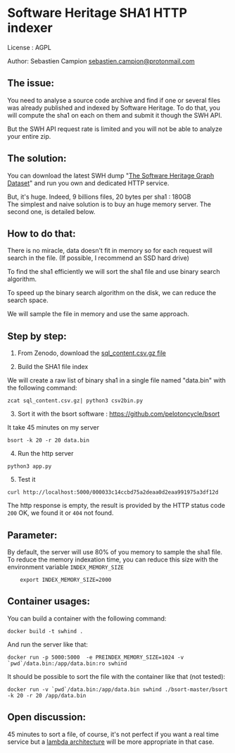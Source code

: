 Software Heritage SHA1 HTTP indexer
===================================

License : AGPL 

Author: Sebastien Campion sebastien.campion@protonmail.com

The issue:
----------

You need to analyse a source code archive and find if one or several files was already published and indexed by 
Software Heritage. To do that, you will compute the sha1 on each on them and submit it though the SWH API. 

But the SWH API request rate is limited and you will not be able to analyze your entire zip.


The solution:
-------------

You can download the latest SWH dump "[The Software Heritage Graph Dataset](https://zenodo.org/record/2583978)"
and run you own and dedicated HTTP service.

But, it's huge. Indeed, 9 billions files, 20 bytes per sha1 : 180GB  
The simplest and naive solution is to buy an huge memory server. 
The second one, is detailed below.

How to do that: 
---------------

There is no miracle, data doesn't fit in memory so for each request will search in the file. 
(If possible, I recommend an SSD hard drive)

To find the sha1 efficiently we will sort the sha1 file and use binary search algorithm.

To speed up the binary search algorithm on the disk, we can reduce the search space.

We will sample the file in memory and use the same approach. 


Step by step: 
-------------


1. From Zenodo, download the [sql_content.csv.gz file](https://zenodo.org/record/2583978/files/sql_content.csv.gz?download=1)

2. Build the SHA1 file index

We will create a raw list of binary sha1 in a single file named "data.bin" with the following command:

```
zcat sql_content.csv.gz| python3 csv2bin.py
```

3. Sort it with the bsort software : https://github.com/pelotoncycle/bsort

It take 45 minutes on my server
```
bsort -k 20 -r 20 data.bin
```

4. Run the http server 
```
python3 app.py
```

5. Test it
```
curl http://localhost:5000/000033c14ccbd75a2deaa0d2eaa991975a3df12d
```

The http response is empty, the result is provided by the HTTP status code `200` OK, we found it or `404` not found.


Parameter: 
----------

By default, the server will use 80% of you memory to sample the sha1 file.
To reduce the memory indexation time, you can reduce this size with the environment variable `INDEX_MEMORY_SIZE`  
```
    export INDEX_MEMORY_SIZE=2000
```


Container usages:
-----------------

You can build a container with the following command: 
```
docker build -t swhind . 
```


And run the server like that:
```
docker run -p 5000:5000  -e PREINDEX_MEMORY_SIZE=1024 -v `pwd`/data.bin:/app/data.bin:ro swhind
```

It should be possible to sort the file with the container like that (not tested):
```
docker run -v `pwd`/data.bin:/app/data.bin swhind ./bsort-master/bsort -k 20 -r 20 /app/data.bin
```


Open discussion: 
----------------
45 minutes to sort a file, of course, it's not perfect if you want a real time service but a [lambda architecture](https://en.wikipedia.org/wiki/Lambda_architecture) will 
be more appropriate in that case.
